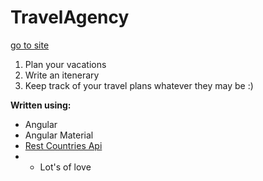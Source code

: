 # TravelAgency

[go to site](https://travel-agency-lryz.onrender.com)


1. Plan your vacations 
2. Write an itenerary
3. Keep track of your travel plans whatever they may be :)


**Written using:**
- Angular
- Angular Material
- [Rest Countries Api](https://restcountries.com/)
- - Lot's of love 
